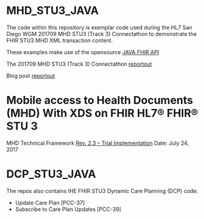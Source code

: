 # MHD_STU3_JAVA

The code within this repository is exemplar code used during the HL7 San Diego WGM 201709 MHD STU3 (Track 3) Connectathon to demonstrate the FHIR STU3 MHD XML transaction content. 

These examples make use of the opensource [JAVA FHIR API](https://github.com/jamesagnew/hapi-fhir/)

The 201709 MHD STU3 (Track 3) Connectathon [reportout](https://www.dropbox.com/s/hrbuj69fs1x61er/MHD_STU3_TRACK.pptx?dl=0)

Blog post [reportout](https://healthcaresecprivacy.blogspot.com/2017/09/fhir-connectathon-of-ihe-mhd-profile.html)


# Mobile access to Health Documents (MHD) With XDS on FHIR HL7® FHIR® STU 3 

MHD Technical Framework [Rev. 2.3 – Trial Implementation](http://ihe.net/uploadedFiles/Documents/ITI/IHE_ITI_Suppl_MHD.pdf) Date: July 24, 2017

# DCP_STU3_JAVA

The repos also contains IHE FHIR STU3 Dynamic Care Planning (DCP) code:

- Update Care Plan [PCC-37]
- Subscribe to Care Plan Updates [PCC-39]

